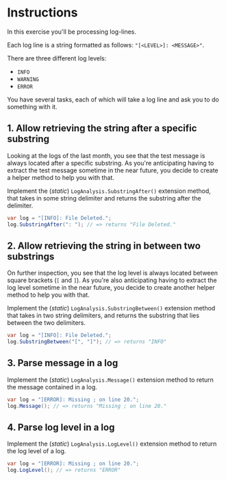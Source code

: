 # Instructions

In this exercise you'll be processing log-lines.

Each log line is a string formatted as follows: `"[<LEVEL>]: <MESSAGE>"`.

There are three different log levels:

- `INFO`
- `WARNING`
- `ERROR`

You have several tasks, each of which will take a log line and ask you to do something with it.

## 1. Allow retrieving the string after a specific substring

Looking at the logs of the last month, you see that the test message is always located after a specific substring. As you're anticipating having to extract the test message sometime in the near future, you decide to create a helper method to help you with that.

Implement the (_static_) `LogAnalysis.SubstringAfter()` extension method, that takes in some string delimiter and returns the substring after the delimiter.

```csharp
var log = "[INFO]: File Deleted.";
log.SubstringAfter(": "); // => returns "File Deleted."
```

## 2. Allow retrieving the string in between two substrings

On further inspection, you see that the log level is always located between square brackets (`[` and `]`). As you're also anticipating having to extract the log level sometime in the near future, you decide to create another helper method to help you with that.

Implement the (_static_) `LogAnalysis.SubstringBetween()` extension method that takes in two string delimiters, and returns the substring that lies between the two delimiters.

```csharp
var log = "[INFO]: File Deleted.";
log.SubstringBetween("[", "]"); // => returns "INFO"
```

## 3. Parse message in a log

Implement the (_static_) `LogAnalysis.Message()` extension method to return the message contained in a log.

```csharp
var log = "[ERROR]: Missing ; on line 20.";
log.Message(); // => returns "Missing ; on line 20."
```

## 4. Parse log level in a log

Implement the (_static_) `LogAnalysis.LogLevel()` extension method to return the log level of a log.

```csharp
var log = "[ERROR]: Missing ; on line 20.";
log.LogLevel(); // => returns "ERROR"
```
